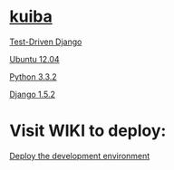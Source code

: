[kuiba](https://github.com/ryanduan/kuiba)
===

[Test-Driven Django](http://www.tdd-django-tutorial.com/)

[Ubuntu 12.04](http://www.ubuntu.com/download/desktop)

[Python 3.3.2](http://python.org/getit/)

[Django 1.5.2](https://www.djangoproject.com/)

Visit WIKI to deploy:
====
[Deploy the development environment](https://github.com/ryanduan/kuiba/blob/master/WIKI.md)
